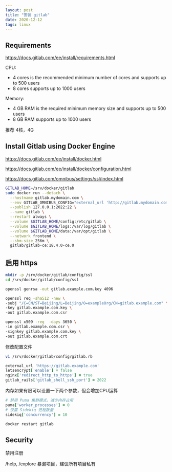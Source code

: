 ```yaml
---
layout: post
title: "安装 gitlab"
date: 2020-12-12
tags: linux
---
```


## Requirements

<https://docs.gitlab.com/ee/install/requirements.html>

CPU:

- 4 cores is the recommended minimum number of cores and supports up to 500 users
- 8 cores supports up to 1000 users

Memory:

- 4 GB RAM is the required minimum memory size and supports up to 500 users
- 8 GB RAM supports up to 1000 users

推荐 4核，4G


## Install Gitlab using Docker Engine

<https://docs.gitlab.com/ee/install/docker.html>

<https://docs.gitlab.com/ee/install/docker/configuration.html>

<https://docs.gitlab.com/omnibus/settings/ssl/index.html>

```bash
GITLAB_HOME=/srv/docker/gitlab
sudo docker run --detach \
  --hostname gitlab.mydomain.com \
  --env GITLAB_OMNIBUS_CONFIG="external_url 'http://gitlab.mydomain.com'" \
  --publish 127.0.0.1:2022:22 \
  --name gitlab \
  --restart always \
  --volume $GITLAB_HOME/config:/etc/gitlab \
  --volume $GITLAB_HOME/logs:/var/log/gitlab \
  --volume $GITLAB_HOME/data:/var/opt/gitlab \
  --network frontend \
  --shm-size 256m \
  gitlab/gitlab-ce:18.4.0-ce.0
```

## 启用 https

```bash
mkdir -p /srv/docker/gitlab/config/ssl
cd /srv/docker/gitlab/config/ssl

openssl genrsa -out gitlab.example.com.key 4096

openssl req -sha512 -new \
-subj "/C=CN/ST=Beijing/L=Beijing/O=exampleOrg/CN=gitlab.example.com" \
-key gitlab.example.com.key \
-out gitlab.example.com.csr

openssl x509 -req  -days 3650 \
-in gitlab.example.com.csr \
-signkey gitlab.example.com.key \
-out gitlab.example.com.crt

```

修改配置文件

```bash
vi /srv/docker/gitlab/config/gitlab.rb
```

```rb
external_url 'https://gitlab.example.com'
letsencrypt['enable'] = false
nginx['redirect_http_to_https'] = true
gitlab_rails['gitlab_shell_ssh_port'] = 2022
```

内存如果有限可以设置一下两个参数，但会增加CPU运算

```rb
# 禁用 Puma 集群模式，减少内存占用
puma['worker_processes'] = 0
# 设置 Sidekiq 进程数量
sidekiq['concurrency'] = 10
```

```bash
docker restart gitlab
```

## Security

禁用注册

/help, /explore 暴漏项目，建议所有项目私有
